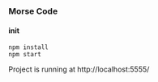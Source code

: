 ### Morse Code

#### init

```
npm install
npm start
```

Project is running at http://localhost:5555/
